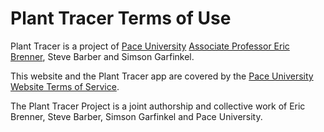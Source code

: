 # Plant Tracer Terms of Use
Plant Tracer is a project of [Pace University](https://www.pace.edu/) [Associate Professor Eric Brenner](https://www.pace.edu/profile/eric-brenner), Steve Barber and Simson Garfinkel.

This website and the Plant Tracer app are covered by the [Pace University Website Terms of Service](https://pacebound.pace.edu/terms).

The Plant Tracer Project is a joint authorship and collective work of Eric Brenner, Steve Barber, Simson Garfinkel and Pace University.
